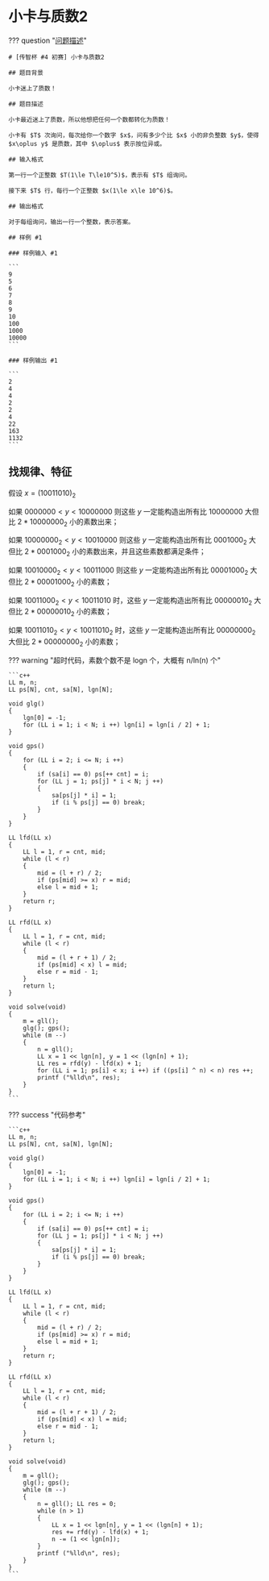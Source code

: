 # 小卡与质数2

??? question "[问题描述](https://www.luogu.com.cn/problem/P8842)"

    # [传智杯 #4 初赛] 小卡与质数2

    ## 题目背景

    小卡迷上了质数！

    ## 题目描述

    小卡最近迷上了质数，所以他想把任何一个数都转化为质数！

    小卡有 $T$ 次询问，每次给你一个数字 $x$，问有多少个比 $x$ 小的非负整数 $y$，使得 $x\oplus y$ 是质数，其中 $\oplus$ 表示按位异或。

    ## 输入格式

    第一行一个正整数 $T(1\le T\le10^5)$，表示有 $T$ 组询问。

    接下来 $T$ 行，每行一个正整数 $x(1\le x\le 10^6)$。

    ## 输出格式

    对于每组询问，输出一行一个整数，表示答案。

    ## 样例 #1

    ### 样例输入 #1

    ```
    9
    5
    6
    7
    8
    9
    10
    100
    1000
    10000
    ```

    ### 样例输出 #1

    ```
    2
    4
    4
    2
    2
    4
    22
    163
    1132
    ```

## 找规律、特征

假设 $x = (10011010)_2$

如果 $0000000 < y < 10000000$ 则这些 $y$ 一定能构造出所有比 $10000000$ 大但比 $2 * 10000000_2$ 小的素数出来；

如果 $10000000_2 < y < 10010000$ 则这些 $y$ 一定能构造出所有比 $0001000_2$ 大但比 $2 * 0001000_2$ 小的素数出来，并且这些素数都满足条件；

如果 $10010000_2 < y < 10011000$ 则这些 $y$ 一定能构造出所有比 $00001000_2$ 大但比 $2 * 00001000_2$ 小的素数；

如果 $10011000_2 < y < 10011010$ 时，这些 $y$ 一定能构造出所有比 $00000010_2$ 大但比 $2 * 00000010_2$ 小的素数；

如果 $10011010_2 < y < 10011010_2$ 时，这些 $y$ 一定能构造出所有比 $00000000_2$ 大但比 $2 * 00000000_2$ 小的素数；

??? warning "超时代码，素数个数不是 logn 个，大概有 n/ln(n) 个"

    ```c++
    LL m, n;
    LL ps[N], cnt, sa[N], lgn[N];

    void glg()
    {
        lgn[0] = -1;
        for (LL i = 1; i < N; i ++) lgn[i] = lgn[i / 2] + 1;
    }

    void gps()
    {
        for (LL i = 2; i <= N; i ++)
        {
            if (sa[i] == 0) ps[++ cnt] = i;
            for (LL j = 1; ps[j] * i < N; j ++)
            {
                sa[ps[j] * i] = 1;
                if (i % ps[j] == 0) break;
            }
        }
    }

    LL lfd(LL x)
    {
        LL l = 1, r = cnt, mid;
        while (l < r)
        {
            mid = (l + r) / 2;
            if (ps[mid] >= x) r = mid;
            else l = mid + 1;
        }
        return r;
    }

    LL rfd(LL x)
    {
        LL l = 1, r = cnt, mid;
        while (l < r)
        {
            mid = (l + r + 1) / 2;
            if (ps[mid] < x) l = mid;
            else r = mid - 1;
        }
        return l;
    }

    void solve(void)
    {
        m = gll();
        glg(); gps();
        while (m --)
        {
            n = gll();
            LL x = 1 << lgn[n], y = 1 << (lgn[n] + 1);
            LL res = rfd(y) - lfd(x) + 1;
            for (LL i = 1; ps[i] < x; i ++) if ((ps[i] ^ n) < n) res ++;
            printf ("%lld\n", res);
        }
    }
    ```

??? success "代码参考"

    ```c++
    LL m, n;
    LL ps[N], cnt, sa[N], lgn[N];

    void glg()
    {
        lgn[0] = -1;
        for (LL i = 1; i < N; i ++) lgn[i] = lgn[i / 2] + 1;
    }

    void gps()
    {
        for (LL i = 2; i <= N; i ++)
        {
            if (sa[i] == 0) ps[++ cnt] = i;
            for (LL j = 1; ps[j] * i < N; j ++)
            {
                sa[ps[j] * i] = 1;
                if (i % ps[j] == 0) break;
            }
        }
    }

    LL lfd(LL x)
    {
        LL l = 1, r = cnt, mid;
        while (l < r)
        {
            mid = (l + r) / 2;
            if (ps[mid] >= x) r = mid;
            else l = mid + 1;
        }
        return r;
    }

    LL rfd(LL x)
    {
        LL l = 1, r = cnt, mid;
        while (l < r)
        {
            mid = (l + r + 1) / 2;
            if (ps[mid] < x) l = mid;
            else r = mid - 1;
        }
        return l;
    }

    void solve(void)
    {
        m = gll();
        glg(); gps();
        while (m --)
        {
            n = gll(); LL res = 0;
            while (n > 1)
            {
                LL x = 1 << lgn[n], y = 1 << (lgn[n] + 1);
                res += rfd(y) - lfd(x) + 1;
                n -= (1 << lgn[n]);
            }
            printf ("%lld\n", res);
        }
    }
    ```